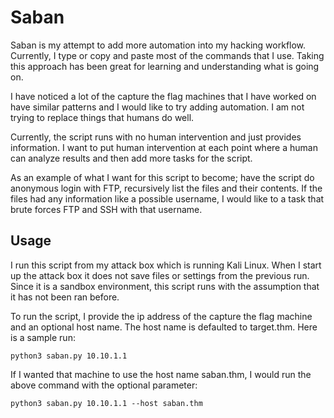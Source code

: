# Saban

Saban is my attempt to add more automation into my hacking workflow. Currently, I type or copy and paste most of the commands that I use. Taking this approach has been great for learning and understanding what is going on.

I have noticed a lot of the capture the flag machines that I have worked on have similar patterns and I would like to try adding automation. I am not trying to replace things that humans do well.

Currently, the script runs with no human intervention and just provides information. I want to put human intervention at each point where a human can analyze results and then add more tasks for the script.

As an example of what I want for this script to become; have the script do anonymous login with FTP, recursively list the files and their contents. If the files had any information like a possible username, I would like to a task that brute forces FTP and SSH with that username.

## Usage

I run this script from my attack box which is running Kali Linux. When I start up the attack box it does not save files or settings from the previous run. Since it is a sandbox environment, this script runs with the assumption that it has not been ran before.

To run the script, I provide the ip address of the capture the flag machine and an optional host name. The host name is defaulted to target.thm. Here is a sample run:

`python3 saban.py 10.10.1.1`

If I wanted that machine to use the host name saban.thm, I would run the above command with the optional parameter:

`python3 saban.py 10.10.1.1 --host saban.thm`
